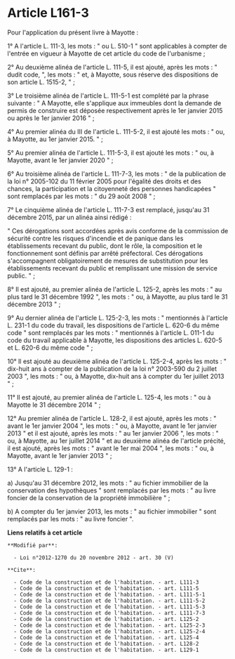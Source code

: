 # Article L161-3

Pour l'application du présent livre à Mayotte : 

1° A l'article L. 111-3, les mots : " ou L. 510-1 " sont applicables à compter de l'entrée en vigueur à Mayotte de cet
article du code de l'urbanisme ; 

2° Au deuxième alinéa de l'article L. 111-5, il est ajouté, après les mots : " dudit code, ", les mots : " et, à Mayotte,
sous réserve des dispositions de son article L. 1515-2, " ; 

3° Le troisième alinéa de l'article L. 111-5-1 est complété par la phrase suivante : " A Mayotte, elle s'applique aux
immeubles dont la demande de permis de construire est déposée respectivement après le 1er janvier 2015 ou après le 1er
janvier 2016 " ; 

4° Au premier alinéa du III de l'article L. 111-5-2, il est ajouté les mots : " ou, à Mayotte, au 1er janvier 2015. " ; 

5° Au premier alinéa de l'article L. 111-5-3, il est ajouté les mots : " ou, à Mayotte, avant le 1er janvier 2020 " ; 

6° Au troisième alinéa de l'article L. 111-7-3, les mots : " de la publication de la loi n° 2005-102 du 11 février 2005 pour
l'égalité des droits et des chances, la participation et la citoyenneté des personnes handicapées " sont remplacés par les
mots : " du 29 août 2008 " ; 

7° Le cinquième alinéa de l'article L. 111-7-3 est remplacé, jusqu'au 31 décembre 2015, par un alinéa ainsi rédigé : 

" Ces dérogations sont accordées après avis conforme de la commission de sécurité contre les risques d'incendie et de panique
dans les établissements recevant du public, dont le rôle, la composition et le fonctionnement sont définis par arrêté
préfectoral. Ces dérogations s'accompagnent obligatoirement de mesures de substitution pour les établissements recevant du
public et remplissant une mission de service public. " ; 

8° Il est ajouté, au premier alinéa de l'article L. 125-2, après les mots : " au plus tard le 31 décembre 1992 ", les mots :
" ou, à Mayotte, au plus tard le 31 décembre 2013 " ; 

9° Au dernier alinéa de l'article L. 125-2-3, les mots : " mentionnés à l'article L. 231-1 du code du travail, les
dispositions de l'article L. 620-6 du même code " sont remplacés par les mots : " mentionnés à l'article L. 011-1 du code du
travail applicable à Mayotte, les dispositions des articles L. 620-5 et L. 620-6 du même code " ; 

10° Il est ajouté au deuxième alinéa de l'article L. 125-2-4, après les mots : " dix-huit ans à compter de la publication de
la loi n° 2003-590 du 2 juillet 2003 ", les mots : " ou, à Mayotte, dix-huit ans à compter du 1er juillet 2013 " ; 

11° Il est ajouté, au premier alinéa de l'article L. 125-4, les mots : " ou à Mayotte le 31 décembre 2014 " ; 

12° Au premier alinéa de l'article L. 128-2, il est ajouté, après les mots : " avant le 1er janvier 2004 ", les mots : " ou,
à Mayotte, avant le 1er janvier 2013 " et il est ajouté, après les mots : " au 1er janvier 2006 ", les mots : " ou, à
Mayotte, au 1er juillet 2014 " et au deuxième alinéa de l'article précité, il est ajouté, après les mots : " avant le 1er mai
2004 ", les mots : " ou, à Mayotte, avant le 1er janvier 2013 " ; 

13° A l'article L. 129-1 : 

a) Jusqu'au 31 décembre 2012, les mots : " au fichier immobilier de la conservation des hypothèques " sont remplacés par les
mots : " au livre foncier de la conservation de la propriété immobilière " ; 

b) A compter du 1er janvier 2013, les mots : " au fichier immobilier " sont remplacés par les mots : " au livre foncier ".

**Liens relatifs à cet article**

	**Modifié par**:

	  - Loi n°2012-1270 du 20 novembre 2012 - art. 30 (V)

	**Cite**:

	  - Code de la construction et de l'habitation. - art. L111-3
	  - Code de la construction et de l'habitation. - art. L111-5
	  - Code de la construction et de l'habitation. - art. L111-5-1
	  - Code de la construction et de l'habitation. - art. L111-5-2
	  - Code de la construction et de l'habitation. - art. L111-5-3
	  - Code de la construction et de l'habitation. - art. L111-7-3
	  - Code de la construction et de l'habitation. - art. L125-2
	  - Code de la construction et de l'habitation. - art. L125-2-3
	  - Code de la construction et de l'habitation. - art. L125-2-4
	  - Code de la construction et de l'habitation. - art. L125-4
	  - Code de la construction et de l'habitation. - art. L128-2
	  - Code de la construction et de l'habitation. - art. L129-1
